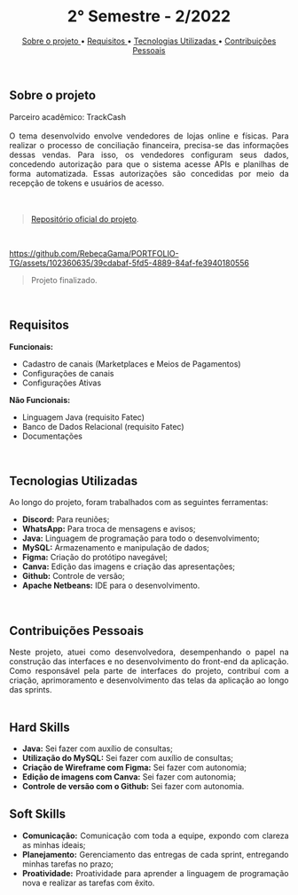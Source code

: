 <h1 align="center"> 2° Semestre - 2/2022 </h1>
<p align="center">
  <a href ="#sobre-o-projeto"> Sobre o projeto  </a>  • 
  <a href ="#requisitos"> Requisitos </a>  • 
  <a href ="#tecnologias-utilizadas"> Tecnologias Utilizadas </a>  •
  <a href ="#contribuições-pessoais"> Contribuições Pessoais </a>  
</p>

<br>

## Sobre o projeto 

<div align="justify">
  Parceiro acadêmico: TrackCash
  <br><br>
  O tema desenvolvido envolve vendedores de lojas online e físicas. Para realizar o processo de conciliação financeira, precisa-se das informações dessas vendas. Para isso, os vendedores configuram seus dados, concedendo autorização para que o sistema acesse APIs e planilhas de forma automatizada. Essas autorizações são concedidas por meio da recepção de tokens e usuários de acesso.
  <br><br>
<div><br>
  
> [Repositório oficial do projeto](https://github.com/atomofatec/API-TRACKCASH).

<br>

https://github.com/RebecaGama/PORTFOLIO-TG/assets/102360635/39cdabaf-5fd5-4889-84af-fe3940180556

> Projeto finalizado.

<br>
  
## Requisitos 
 
**Funcionais:**<br>
  - Cadastro de canais (Marketplaces e Meios de Pagamentos)
  - Configurações de canais
  - Configurações Ativas

**Não Funcionais:**<br>
  - Linguagem Java (requisito Fatec)
  - Banco de Dados Relacional (requisito Fatec)
  - Documentações
  
<br>

## Tecnologias Utilizadas
Ao longo do projeto, foram trabalhados com as seguintes ferramentas:
<br>
  - **Discord:** Para reuniões;
  - **WhatsApp:** Para troca de mensagens e avisos;
  - **Java:** Linguagem de programação para todo o desenvolvimento;
  - **MySQL:** Armazenamento e manipulação de dados;
  - **Figma:** Criação do protótipo navegável;
  - **Canva:** Edição das imagens e criação das apresentações;
  - **Github:** Controle de versão;
  - **Apache Netbeans:** IDE para o desenvolvimento.
  
<br>

## Contribuições Pessoais
<div align="justify">
Neste projeto, atuei como desenvolvedora, desempenhando o papel na construção das interfaces e no desenvolvimento do front-end da aplicação. Como responsável pela parte de interfaces do projeto, contribuí com a criação, aprimoramento e desenvolvimento das telas da aplicação ao longo das sprints.
<div>

<br>

## Hard Skills
  - **Java:** Sei fazer com auxílio de consultas;
  - **Utilização do MySQL:** Sei fazer com auxílio de consultas; 
  - **Criação de Wireframe com Figma:** Sei fazer com autonomia;
  - **Edição de imagens com Canva:** Sei fazer com autonomia;
  - **Controle de versão com o Github:** Sei fazer com autonomia.

## Soft Skills
 - **Comunicação:** Comunicação com toda a equipe, expondo com clareza as minhas ideais; <br>
 - **Planejamento:** Gerenciamento das entregas de cada sprint, entregando minhas tarefas no prazo; <br>
 - **Proatividade:** Proatividade para aprender a linguagem de programação nova e realizar as tarefas com êxito. <br>
